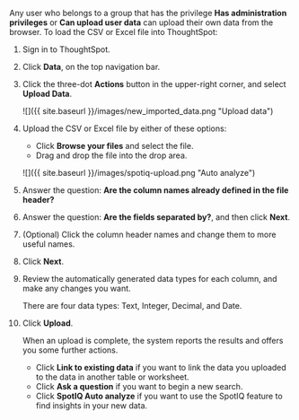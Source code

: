 Any user who belongs to a group that has the privilege **Has administration privileges** or **Can upload user data** can upload their own data from the browser. To load the CSV or Excel file into ThoughtSpot:

1. Sign in to ThoughtSpot.

2. Click **Data**, on the top navigation bar.

3. Click the three-dot **Actions** button in the upper-right corner, and select **Upload Data**.

   ![]({{ site.baseurl }}/images/new_imported_data.png "Upload data")

4. Upload the CSV or Excel file by either of these options:
    * Click **Browse your files** and select the file.
    * Drag and drop the file into the drop area.

     ![]({{ site.baseurl }}/images/spotiq-upload.png "Auto analyze")    

5. Answer the question: **Are the column names already defined in the file header?**

6. Answer the question: **Are the fields separated by?**, and then click **Next**.

7. (Optional) Click the column header names and change them to more useful names.

8. Click **Next**.

9. Review the automatically generated data types for each column, and make any changes you want.

   There are four data types: Text, Integer, Decimal, and Date.

10. Click **Upload**.

    When an upload is complete, the system reports the results and offers you some further actions.

    * Click **Link to existing data** if you want to link the data you uploaded to the data in another table or worksheet.
    * Click **Ask a question** if you want to begin a new search.
    * Click **SpotIQ Auto analyze** if you want to use the SpotIQ feature to find insights in your new data.
